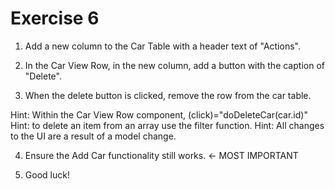 # Exercise 6

1. Add a new column to the Car Table with a header text of "Actions".

2. In the Car View Row, in the new column, add a button with the caption of "Delete".

3. When the delete button is clicked, remove the row from the car table.

Hint: Within the Car View Row component, (click)="doDeleteCar(car.id)"
Hint: to delete an item from an array use the filter function.
Hint: All changes to the UI are a result of a model change.

4. Ensure the Add Car functionality still works. <- MOST IMPORTANT

5. Good luck!
